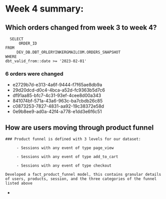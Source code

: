 # Week 4 summary:

##  Which orders changed from week 3 to week 4? 
```
  SELECT 
      ORDER_ID
FROM 
     DEV_DB.DBT_ORLERYINKERGMAILCOM.ORDERS_SNAPSHOT
WHERE 
dbt_valid_from::date >= '2023-02-01'
```
### 6 orders were changed 
 - e2729b7d-e313-4a6f-9444-f7f65ae8db9a
 - 29d20dcd-d0c4-4bca-a52d-fc9363b5d7c6
 - df91aa85-bfc7-4c31-93ef-4cee8d00a343
 - 841074bf-571a-43a6-963c-ba7cbdb26c85
 - c0873253-7827-4831-aa92-19c38372e58d
 - 0e9b8ee9-ad0a-42f4-a778-e1dd3e6f6c51


##  How are users moving through product funnel

    ### Product funnel is defined with 3 levels for our dataset:

         - Sessions with any event of type page_view

         - Sessions with any event of type add_to_cart

         - Sessions with any event of type checkout
```
Developed a fact_product_funnel model, this contains granular details of users, products, session, and the three categories of the funnel listed above 
```
 - 
